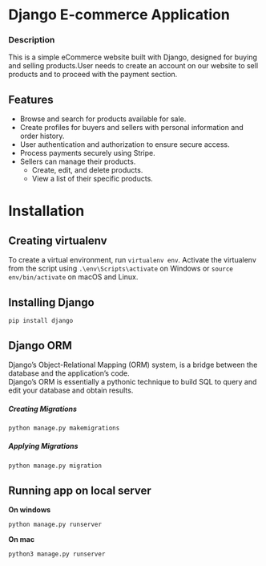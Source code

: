 # Django E-commerce Application
### Description 
This is a simple eCommerce website built with Django, designed for buying and selling products.User needs to create an account on our website to sell products and to proceed with the payment section.
## Features
* Browse and search for products available for sale.</br>
* Create profiles for buyers and sellers with personal information and order history.</br>
* User authentication and authorization to ensure secure access.</br>
* Process payments securely using Stripe.</br>
* Sellers can manage their products.
     * Create, edit, and delete products.
     * View a list of their specific products.
# Installation
## Creating virtualenv
To create a virtual environment, run `virtualenv env`. Activate the virtualenv from the script using `.\env\Scripts\activate` on Windows or `source env/bin/activate` on macOS and Linux.
## Installing Django
```
pip install django
```
## Django ORM
Django’s Object-Relational Mapping (ORM) system, is a bridge between the database and the application’s code.</br>
Django’s ORM is essentially a pythonic technique to build SQL to query and edit your database and obtain results.
##### Creating Migrations
```bash
python manage.py makemigrations
```
##### Applying Migrations
```bash
python manage.py migration
```
## Running app on local server
**On windows**
```
python manage.py runserver
```
**On mac**
```
python3 manage.py runserver
```
